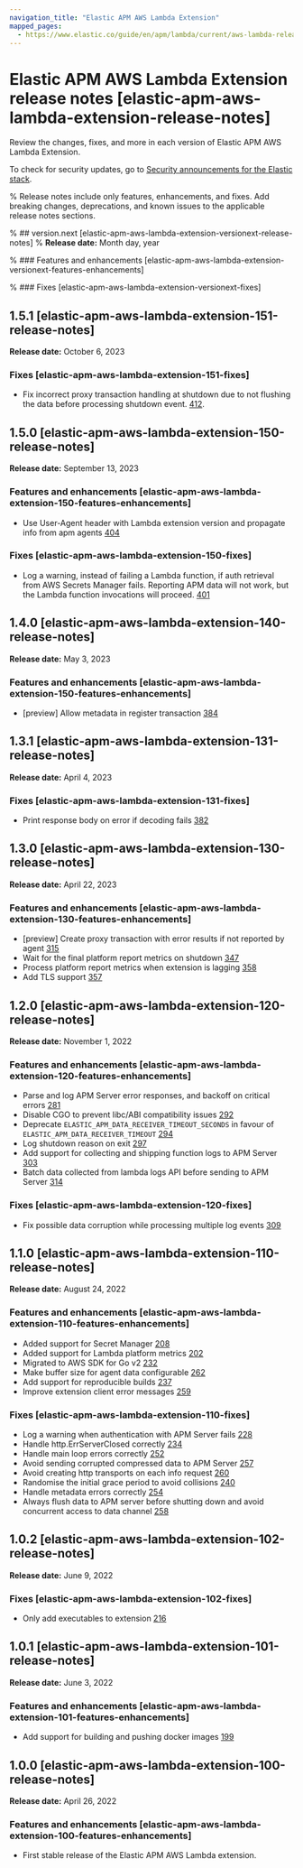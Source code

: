 ```yaml
---
navigation_title: "Elastic APM AWS Lambda Extension"
mapped_pages:
  - https://www.elastic.co/guide/en/apm/lambda/current/aws-lambda-release-notes.html
---
```


# Elastic APM AWS Lambda Extension release notes [elastic-apm-aws-lambda-extension-release-notes]

Review the changes, fixes, and more in each version of Elastic APM AWS Lambda Extension. 

To check for security updates, go to [Security announcements for the Elastic stack](https://discuss.elastic.co/c/announcements/security-announcements/31).

% Release notes include only features, enhancements, and fixes. Add breaking changes, deprecations, and known issues to the applicable release notes sections. 

% ## version.next [elastic-apm-aws-lambda-extension-versionext-release-notes]
% **Release date:** Month day, year

% ### Features and enhancements [elastic-apm-aws-lambda-extension-versionext-features-enhancements]

% ### Fixes [elastic-apm-aws-lambda-extension-versionext-fixes]

## 1.5.1 [elastic-apm-aws-lambda-extension-151-release-notes]
**Release date:** October 6, 2023

### Fixes [elastic-apm-aws-lambda-extension-151-fixes]
* Fix incorrect proxy transaction handling at shutdown due to not flushing the data before processing shutdown event. [412](https://github.com/elastic/apm-aws-lambda/pull/412).

## 1.5.0 [elastic-apm-aws-lambda-extension-150-release-notes]
**Release date:** September 13, 2023

### Features and enhancements [elastic-apm-aws-lambda-extension-150-features-enhancements]
* Use User-Agent header with Lambda extension version and propagate info from apm agents [404](https://github.com/elastic/apm-aws-lambda/pull/404)

### Fixes [elastic-apm-aws-lambda-extension-150-fixes]
* Log a warning, instead of failing a Lambda function, if auth retrieval from AWS Secrets Manager fails. Reporting APM data will not work, but the Lambda function invocations will proceed. [401](https://github.com/elastic/apm-aws-lambda/pull/401)

## 1.4.0 [elastic-apm-aws-lambda-extension-140-release-notes]
**Release date:** May 3, 2023

### Features and enhancements [elastic-apm-aws-lambda-extension-150-features-enhancements]
* [preview] Allow metadata in register transaction [384](https://github.com/elastic/apm-aws-lambda/pull/384)

## 1.3.1 [elastic-apm-aws-lambda-extension-131-release-notes]
**Release date:** April 4, 2023

### Fixes [elastic-apm-aws-lambda-extension-131-fixes]
* Print response body on error if decoding fails [382](https://github.com/elastic/apm-aws-lambda/pull/382)

## 1.3.0 [elastic-apm-aws-lambda-extension-130-release-notes]
**Release date:** April 22, 2023

### Features and enhancements [elastic-apm-aws-lambda-extension-130-features-enhancements]
* [preview] Create proxy transaction with error results if not reported by agent [315](https://github.com/elastic/apm-aws-lambda/pull/315)
* Wait for the final platform report metrics on shutdown [347](https://github.com/elastic/apm-aws-lambda/pull/347)
* Process platform report metrics when extension is lagging [358](https://github.com/elastic/apm-aws-lambda/pull/358)
* Add TLS support [357](https://github.com/elastic/apm-aws-lambda/pull/357)

## 1.2.0 [elastic-apm-aws-lambda-extension-120-release-notes]
**Release date:** November 1, 2022

### Features and enhancements [elastic-apm-aws-lambda-extension-120-features-enhancements]
* Parse and log APM Server error responses, and backoff on critical errors [281](https://github.com/elastic/apm-aws-lambda/pull/281)
* Disable CGO to prevent libc/ABI compatibility issues [292](https://github.com/elastic/apm-aws-lambda/pull/292)
* Deprecate `ELASTIC_APM_DATA_RECEIVER_TIMEOUT_SECONDS` in favour of `ELASTIC_APM_DATA_RECEIVER_TIMEOUT` [294](https://github.com/elastic/apm-aws-lambda/pull/294)
* Log shutdown reason on exit [297](https://github.com/elastic/apm-aws-lambda/pull/297)
* Add support for collecting and shipping function logs to APM Server [303](https://github.com/elastic/apm-aws-lambda/pull/303)
* Batch data collected from lambda logs API before sending to APM Server [314](https://github.com/elastic/apm-aws-lambda/pull/314)

### Fixes [elastic-apm-aws-lambda-extension-120-fixes]
* Fix possible data corruption while processing multiple log events [309](https://github.com/elastic/apm-aws-lambda/pull/309)

## 1.1.0 [elastic-apm-aws-lambda-extension-110-release-notes]
**Release date:** August 24, 2022

### Features and enhancements [elastic-apm-aws-lambda-extension-110-features-enhancements]
* Added support for Secret Manager [208](https://github.com/elastic/apm-aws-lambda/pull/208)
* Added support for Lambda platform metrics [202](https://github.com/elastic/apm-aws-lambda/pull/202)
* Migrated to AWS SDK for Go v2 [232](https://github.com/elastic/apm-aws-lambda/pull/232)
* Make buffer size for agent data configurable [262](https://github.com/elastic/apm-aws-lambda/pull/262)
* Add support for reproducible builds [237](https://github.com/elastic/apm-aws-lambda/pull/237)
* Improve extension client error messages [259](https://github.com/elastic/apm-aws-lambda/pull/259)

### Fixes [elastic-apm-aws-lambda-extension-110-fixes]
* Log a warning when authentication with APM Server fails [228](https://github.com/elastic/apm-aws-lambda/pull/228)
* Handle http.ErrServerClosed correctly [234](https://github.com/elastic/apm-aws-lambda/pull/234)
* Handle main loop errors correctly [252](https://github.com/elastic/apm-aws-lambda/pull/252)
* Avoid sending corrupted compressed data to APM Server [257](https://github.com/elastic/apm-aws-lambda/pull/257)
* Avoid creating http transports on each info request [260](https://github.com/elastic/apm-aws-lambda/pull/260)
* Randomise the initial grace period to avoid collisions [240](https://github.com/elastic/apm-aws-lambda/pull/240)
* Handle metadata errors correctly [254](https://github.com/elastic/apm-aws-lambda/pull/254)
* Always flush data to APM server before shutting down and avoid concurrent access to data channel [258](https://github.com/elastic/apm-aws-lambda/pull/258)

## 1.0.2 [elastic-apm-aws-lambda-extension-102-release-notes]
**Release date:** June 9, 2022

### Fixes [elastic-apm-aws-lambda-extension-102-fixes]
* Only add executables to extension [216](https://github.com/elastic/apm-aws-lambda/pull/216)

## 1.0.1 [elastic-apm-aws-lambda-extension-101-release-notes]
**Release date:** June 3, 2022

### Features and enhancements [elastic-apm-aws-lambda-extension-101-features-enhancements]
* Add support for building and pushing docker images [199](https://github.com/elastic/apm-aws-lambda/pull/199)

## 1.0.0 [elastic-apm-aws-lambda-extension-100-release-notes]
**Release date:** April 26, 2022

### Features and enhancements [elastic-apm-aws-lambda-extension-100-features-enhancements]
* First stable release of the Elastic APM AWS Lambda extension.

